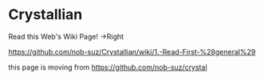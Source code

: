 # Crystallian

Read this Web's Wiki Page!  ->Right

https://github.com/nob-suz/Crystallian/wiki/1.-Read-First-%28general%29


this page is moving from 
https://github.com/nob-suz/crystal
